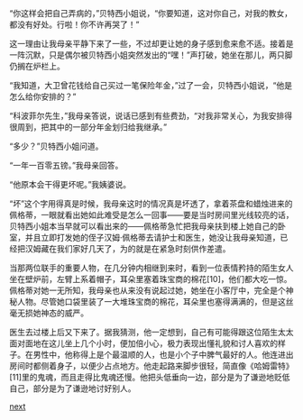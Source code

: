 
“你这样会把自己弄病的，”贝特西小姐说，“你要知道，这对你自己，对我的教女，都没有好处。行啦！你不许再哭了！”

这一理由让我母亲平静下来了一些，不过却更让她的身子感到愈来愈不适。接着是一阵沉默，只是偶尔被贝特西小姐突然发出的“嘿！”声打破，她坐在那儿，两只脚仍搁在炉栏上。

“我知道，大卫曾花钱给自己买过一笔保险年金，”过了一会，贝特西小姐说，“他是怎么给你安排的？”

“科波菲尔先生，”我母亲答说，说话已感到有些费劲，“对我非常关心，为我安排得很周到，把其中的一部分年金划归给我继承。”

“多少？”贝特西小姐问道。

“一年一百零五镑。”我母亲回答。

“他原本会干得更坏呢。”我姨婆说。

“坏”这个字用得真是时候，我母亲这时的情况真是坏透了，拿着茶盘和蜡烛进来的佩格蒂，一眼就看出她如此难受是怎么一回事——要是当时房间里光线较亮的话，贝特西小姐本当早就可以看出来的——佩格蒂急忙把我母亲扶到楼上她自己的卧室，并且立即打发她的侄子汉姆·佩格蒂去请护士和医生，她没让我母亲知道，已经把汉姆藏在我们家好几天了，为的就是在紧急时刻供作差遣。

当那两位联手的重要人物，在几分钟内相继到来时，看到一位表情矜持的陌生女人坐在壁炉前，左臂上系着帽子，耳朵里塞着珠宝商的棉花[10]，他们都大吃一惊。佩格蒂对她一无所知，我母亲也从来没有说起过她，她坐在小客厅中，完全是个神秘人物。尽管她口袋里装了一大堆珠宝商的棉花，耳朵里也塞得满满的，但是这丝毫无损她神态的威严。

医生去过楼上后又下来了。据我猜测，他一定想到，自己有可能得跟这位陌生太太面对面地在这儿坐上几个小时，便加倍小心，极力表现出懂礼貌和讨人喜欢的样子。在男性中，他称得上是个最温顺的人，也是小个子中脾气最好的人。他连进出房间时都侧着身子，以便少占点地方。他走起路来脚步很轻，简直像《哈姆雷特》[11]里的鬼魂，而且走得比鬼魂还慢。他把头低垂向一边，部分是为了谦逊地贬低自己，部分是为了谦逊地讨好别人。

[next](page19.md)